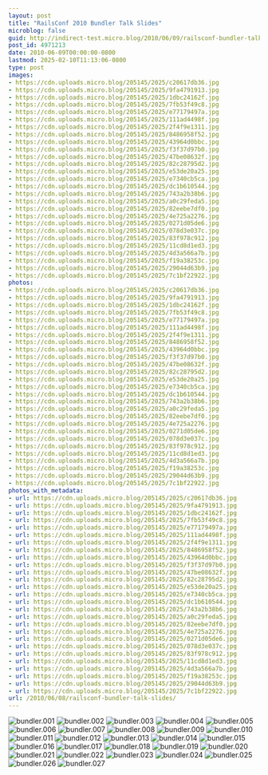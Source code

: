 ```yaml
---
layout: post
title: "RailsConf 2010 Bundler Talk Slides"
microblog: false
guid: http://indirect-test.micro.blog/2010/06/09/railsconf-bundler-talk-slides/
post_id: 4971213
date: 2010-06-09T00:00:00-0800
lastmod: 2025-02-10T11:13:06-0800
type: post
images:
- https://cdn.uploads.micro.blog/205145/2025/c20617db36.jpg
- https://cdn.uploads.micro.blog/205145/2025/9fa4791913.jpg
- https://cdn.uploads.micro.blog/205145/2025/1dbc24162f.jpg
- https://cdn.uploads.micro.blog/205145/2025/7fb53f49c8.jpg
- https://cdn.uploads.micro.blog/205145/2025/e77179497a.jpg
- https://cdn.uploads.micro.blog/205145/2025/111ad4498f.jpg
- https://cdn.uploads.micro.blog/205145/2025/2f4f9e1311.jpg
- https://cdn.uploads.micro.blog/205145/2025/8486958f52.jpg
- https://cdn.uploads.micro.blog/205145/2025/43964d0bbc.jpg
- https://cdn.uploads.micro.blog/205145/2025/f3f37d97b0.jpg
- https://cdn.uploads.micro.blog/205145/2025/47be08632f.jpg
- https://cdn.uploads.micro.blog/205145/2025/82c28795d2.jpg
- https://cdn.uploads.micro.blog/205145/2025/e53de20a25.jpg
- https://cdn.uploads.micro.blog/205145/2025/e7340cb5ca.jpg
- https://cdn.uploads.micro.blog/205145/2025/dc1b610544.jpg
- https://cdn.uploads.micro.blog/205145/2025/743a2b38b6.jpg
- https://cdn.uploads.micro.blog/205145/2025/a0c29feda5.jpg
- https://cdn.uploads.micro.blog/205145/2025/82eebe7df0.jpg
- https://cdn.uploads.micro.blog/205145/2025/4e725a2276.jpg
- https://cdn.uploads.micro.blog/205145/2025/0271d05de6.jpg
- https://cdn.uploads.micro.blog/205145/2025/078d3e037c.jpg
- https://cdn.uploads.micro.blog/205145/2025/83f978c912.jpg
- https://cdn.uploads.micro.blog/205145/2025/11cd8d1ed3.jpg
- https://cdn.uploads.micro.blog/205145/2025/4d3a566a7b.jpg
- https://cdn.uploads.micro.blog/205145/2025/f19a38253c.jpg
- https://cdn.uploads.micro.blog/205145/2025/29044d63b9.jpg
- https://cdn.uploads.micro.blog/205145/2025/7c1bf22922.jpg
photos:
- https://cdn.uploads.micro.blog/205145/2025/c20617db36.jpg
- https://cdn.uploads.micro.blog/205145/2025/9fa4791913.jpg
- https://cdn.uploads.micro.blog/205145/2025/1dbc24162f.jpg
- https://cdn.uploads.micro.blog/205145/2025/7fb53f49c8.jpg
- https://cdn.uploads.micro.blog/205145/2025/e77179497a.jpg
- https://cdn.uploads.micro.blog/205145/2025/111ad4498f.jpg
- https://cdn.uploads.micro.blog/205145/2025/2f4f9e1311.jpg
- https://cdn.uploads.micro.blog/205145/2025/8486958f52.jpg
- https://cdn.uploads.micro.blog/205145/2025/43964d0bbc.jpg
- https://cdn.uploads.micro.blog/205145/2025/f3f37d97b0.jpg
- https://cdn.uploads.micro.blog/205145/2025/47be08632f.jpg
- https://cdn.uploads.micro.blog/205145/2025/82c28795d2.jpg
- https://cdn.uploads.micro.blog/205145/2025/e53de20a25.jpg
- https://cdn.uploads.micro.blog/205145/2025/e7340cb5ca.jpg
- https://cdn.uploads.micro.blog/205145/2025/dc1b610544.jpg
- https://cdn.uploads.micro.blog/205145/2025/743a2b38b6.jpg
- https://cdn.uploads.micro.blog/205145/2025/a0c29feda5.jpg
- https://cdn.uploads.micro.blog/205145/2025/82eebe7df0.jpg
- https://cdn.uploads.micro.blog/205145/2025/4e725a2276.jpg
- https://cdn.uploads.micro.blog/205145/2025/0271d05de6.jpg
- https://cdn.uploads.micro.blog/205145/2025/078d3e037c.jpg
- https://cdn.uploads.micro.blog/205145/2025/83f978c912.jpg
- https://cdn.uploads.micro.blog/205145/2025/11cd8d1ed3.jpg
- https://cdn.uploads.micro.blog/205145/2025/4d3a566a7b.jpg
- https://cdn.uploads.micro.blog/205145/2025/f19a38253c.jpg
- https://cdn.uploads.micro.blog/205145/2025/29044d63b9.jpg
- https://cdn.uploads.micro.blog/205145/2025/7c1bf22922.jpg
photos_with_metadata:
- url: https://cdn.uploads.micro.blog/205145/2025/c20617db36.jpg
- url: https://cdn.uploads.micro.blog/205145/2025/9fa4791913.jpg
- url: https://cdn.uploads.micro.blog/205145/2025/1dbc24162f.jpg
- url: https://cdn.uploads.micro.blog/205145/2025/7fb53f49c8.jpg
- url: https://cdn.uploads.micro.blog/205145/2025/e77179497a.jpg
- url: https://cdn.uploads.micro.blog/205145/2025/111ad4498f.jpg
- url: https://cdn.uploads.micro.blog/205145/2025/2f4f9e1311.jpg
- url: https://cdn.uploads.micro.blog/205145/2025/8486958f52.jpg
- url: https://cdn.uploads.micro.blog/205145/2025/43964d0bbc.jpg
- url: https://cdn.uploads.micro.blog/205145/2025/f3f37d97b0.jpg
- url: https://cdn.uploads.micro.blog/205145/2025/47be08632f.jpg
- url: https://cdn.uploads.micro.blog/205145/2025/82c28795d2.jpg
- url: https://cdn.uploads.micro.blog/205145/2025/e53de20a25.jpg
- url: https://cdn.uploads.micro.blog/205145/2025/e7340cb5ca.jpg
- url: https://cdn.uploads.micro.blog/205145/2025/dc1b610544.jpg
- url: https://cdn.uploads.micro.blog/205145/2025/743a2b38b6.jpg
- url: https://cdn.uploads.micro.blog/205145/2025/a0c29feda5.jpg
- url: https://cdn.uploads.micro.blog/205145/2025/82eebe7df0.jpg
- url: https://cdn.uploads.micro.blog/205145/2025/4e725a2276.jpg
- url: https://cdn.uploads.micro.blog/205145/2025/0271d05de6.jpg
- url: https://cdn.uploads.micro.blog/205145/2025/078d3e037c.jpg
- url: https://cdn.uploads.micro.blog/205145/2025/83f978c912.jpg
- url: https://cdn.uploads.micro.blog/205145/2025/11cd8d1ed3.jpg
- url: https://cdn.uploads.micro.blog/205145/2025/4d3a566a7b.jpg
- url: https://cdn.uploads.micro.blog/205145/2025/f19a38253c.jpg
- url: https://cdn.uploads.micro.blog/205145/2025/29044d63b9.jpg
- url: https://cdn.uploads.micro.blog/205145/2025/7c1bf22922.jpg
url: /2010/06/08/railsconf-bundler-talk-slides/
---
```

<img src="https://indirect-test.micro.blog/uploads/2025/c20617db36.jpg" alt="bundler.001">
<img src="https://indirect-test.micro.blog/uploads/2025/9fa4791913.jpg" alt="bundler.002">
<img src="https://indirect-test.micro.blog/uploads/2025/1dbc24162f.jpg" alt="bundler.003">
<img src="https://indirect-test.micro.blog/uploads/2025/7fb53f49c8.jpg" alt="bundler.004">
<img src="https://indirect-test.micro.blog/uploads/2025/e77179497a.jpg" alt="bundler.005">
<img src="https://indirect-test.micro.blog/uploads/2025/111ad4498f.jpg" alt="bundler.006">
<img src="https://indirect-test.micro.blog/uploads/2025/2f4f9e1311.jpg" alt="bundler.007">
<img src="https://indirect-test.micro.blog/uploads/2025/8486958f52.jpg" alt="bundler.008">
<img src="https://indirect-test.micro.blog/uploads/2025/43964d0bbc.jpg" alt="bundler.009">
<img src="https://indirect-test.micro.blog/uploads/2025/f3f37d97b0.jpg" alt="bundler.010">
<img src="https://indirect-test.micro.blog/uploads/2025/47be08632f.jpg" alt="bundler.011">
<img src="https://indirect-test.micro.blog/uploads/2025/82c28795d2.jpg" alt="bundler.012">
<img src="https://indirect-test.micro.blog/uploads/2025/e53de20a25.jpg" alt="bundler.013">
<img src="https://indirect-test.micro.blog/uploads/2025/e7340cb5ca.jpg" alt="bundler.014">
<img src="https://indirect-test.micro.blog/uploads/2025/dc1b610544.jpg" alt="bundler.015">
<img src="https://indirect-test.micro.blog/uploads/2025/743a2b38b6.jpg" alt="bundler.016">
<img src="https://indirect-test.micro.blog/uploads/2025/a0c29feda5.jpg" alt="bundler.017">
<img src="https://indirect-test.micro.blog/uploads/2025/82eebe7df0.jpg" alt="bundler.018">
<img src="https://indirect-test.micro.blog/uploads/2025/4e725a2276.jpg" alt="bundler.019">
<img src="https://indirect-test.micro.blog/uploads/2025/0271d05de6.jpg" alt="bundler.020">
<img src="https://indirect-test.micro.blog/uploads/2025/078d3e037c.jpg" alt="bundler.021">
<img src="https://indirect-test.micro.blog/uploads/2025/83f978c912.jpg" alt="bundler.022">
<img src="https://indirect-test.micro.blog/uploads/2025/11cd8d1ed3.jpg" alt="bundler.023">
<img src="https://indirect-test.micro.blog/uploads/2025/4d3a566a7b.jpg" alt="bundler.024">
<img src="https://indirect-test.micro.blog/uploads/2025/f19a38253c.jpg" alt="bundler.025">
<img src="https://indirect-test.micro.blog/uploads/2025/29044d63b9.jpg" alt="bundler.026">
<img src="https://indirect-test.micro.blog/uploads/2025/7c1bf22922.jpg" alt="bundler.027">
